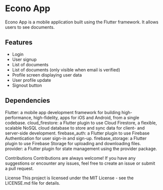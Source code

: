 # Econo App
Econo App is a mobile application built using the Flutter framework. It allows users to see documents.

## Features
- Login 
- User signup
- List of documents
- List of documents (only visible when email is verified)
- Profile screen displaying user data
- User profile update
- Signout button

## Dependencies
Flutter: a mobile app development framework for building high-performance, high-fidelity, apps for iOS and Android, from a single codebase.
cloud_firestore: a Flutter plugin to use Cloud Firestore, a flexible, scalable NoSQL cloud database to store and sync data for client- and server-side development.
firebase_auth: a Flutter plugin to use Firebase Authentication for user sign-in and sign-up.
firebase_storage: a Flutter plugin to use Firebase Storage for uploading and downloading files.
provider: a Flutter plugin for state management using the provider package.

Contributions
Contributions are always welcome! If you have any suggestions or encounter any issues, feel free to create an issue or submit a pull request.

License
This project is licensed under the MIT License - see the LICENSE.md file for details.

